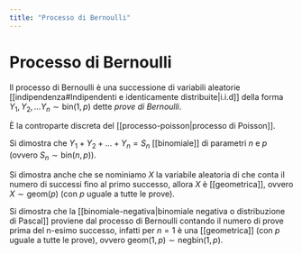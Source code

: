```yaml
---
title: "Processo di Bernoulli"
---
```

# Processo di Bernoulli
Il processo di Bernoulli è una successione di variabili aleatorie [[indipendenza#Indipendenti e identicamente distribuite|i.i.d]] della forma $Y_1, Y_2, \ldots Y_n \sim \mathrm{bin}(1,p)$ dette _prove di Bernoulli_.

È la controparte discreta del [[processo-poisson|processo di Poisson]].

Si dimostra che $Y_1 + Y_2 + \ldots + Y_n = S_n$ [[binomiale]] di parametri $n$ e $p$ (ovvero $S_n \sim \mathrm{bin}(n,p)$).

Si dimostra anche che se nominiamo $X$ la variabile aleatoria di che conta il numero di successi fino al primo successo, allora $X$ è [[geometrica]], ovvero $X \sim \mathrm{geom}(p)$ (con $p$ uguale a tutte le prove).

Si dimostra che la [[binomiale-negativa|binomiale negativa o distribuzione di Pascal]] proviene dal processo di Bernoulli contando il numero di prove prima del n-esimo successo, infatti per $n = 1$ è una [[geometrica]] (con $p$ uguale a tutte le prove), ovvero $\mathrm{geom}(1, p) \sim \mathrm{negbin}(1, p)$.
